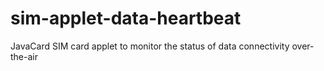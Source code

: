# sim-applet-data-heartbeat
JavaCard SIM card applet to monitor the status of data connectivity over-the-air
